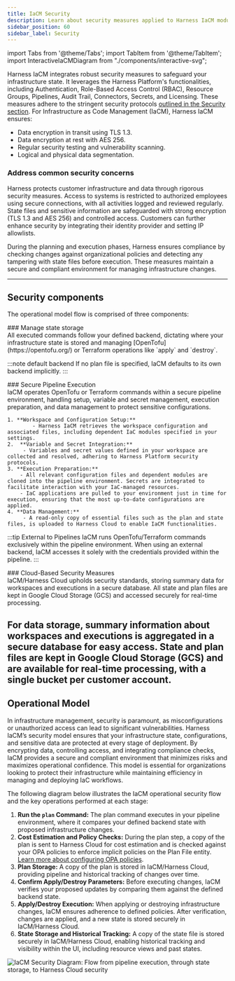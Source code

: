 ```yaml
---
title: IaCM Security
description: Learn about security measures applied to Harness IaCM module.
sidebar_position: 60
sidebar_label: Security
---
```


import Tabs from '@theme/Tabs';
import TabItem from '@theme/TabItem';
import InteractiveIaCMDiagram from "./components/interactive-svg";

Harness IaCM integrates robust security measures to safeguard your infrastructure state. It leverages the Harness Platform's functionalities, including Authentication, Role-Based Access Control (RBAC), Resource Groups, Pipelines, Audit Trail, Connectors, Secrets, and Licensing. These measures adhere to the stringent security protocols [outlined in the Security section](https://www.harness.io/security). For Infrastructure as Code Management (IaCM), Harness IaCM ensures:

- Data encryption in transit using TLS 1.3.
- Data encryption at rest with AES 256.
- Regular security testing and vulnerability scanning.
- Logical and physical data segmentation.

### Address common security concerns

Harness protects customer infrastructure and data through rigorous security measures. Access to systems is restricted to authorized employees using secure connections, with all activities logged and reviewed regularly. State files and sensitive information are safeguarded with strong encryption (TLS 1.3 and AES 256) and controlled access. Customers can further enhance security by integrating their identity provider and setting IP allowlists.

During the planning and execution phases, Harness ensures compliance by checking changes against organizational policies and detecting any tampering with state files before execution. These measures maintain a secure and compliant environment for managing infrastructure changes.

--- 
## Security components
The operational model flow is comprised of three components:
<Tabs>
<TabItem value="Manage state storage">
<div style={{ display: "none" }}>
### Manage state storage
</div>
All executed commands follow your defined backend, dictating where your infrastructure state is stored and managing [OpenTofu](https://opentofu.org/) or Terraform operations like `apply` and `destroy`.

:::note default backend
If no plan file is specified, IaCM defaults to its own backend implicitly.
:::

</TabItem>
<TabItem value="Secure Pipeline Execution">
<div style={{ display: "none" }}>
### Secure Pipeline Execution
</div>
IaCM operates OpenTofu or Terraform commands within a secure pipeline environment, handling setup, variable and secret management, execution preparation, and data management to protect sensitive configurations.

	1. **Workspace and Configuration Setup:**
            - Harness IaCM retrieves the workspace configuration and associated files, including dependent IaC modules specified in your settings.
	2.  **Variable and Secret Integration:**
	     - Variables and secret values defined in your workspace are collected and resolved, adhering to Harness Platform security protocols.
	3. **Execution Preparation:**
	    - All relevant configuration files and dependent modules are cloned into the pipeline environment. Secrets are integrated to facilitate interaction with your IaC-managed resources.
	    - IaC applications are pulled to your environment just in time for execution, ensuring that the most up-to-date configurations are applied.
	4. **Data Management:**
	     - A read-only copy of essential files such as the plan and state files, is uploaded to Harness Cloud to enable IaCM functionalities.

:::tip External to Pipelines
IaCM runs OpenTofu/Terraform commands exclusively within the pipeline environment. When using an external backend, IaCM accesses it solely with the credentials provided within the pipeline.
:::
</TabItem>
<TabItem value="Cloud-Based Security Measures">
<div style={{ display: "none" }}>
### Cloud-Based Security Measures
</div>
IaCM/Harness Cloud upholds security standards, storing summary data for workspaces and executions in a secure database. All state and plan files are kept in Google Cloud Storage (GCS) and accessed securely for real-time processing.

For data storage, summary information about workspaces and executions is aggregated in a secure database for easy access. State and plan files are kept in Google Cloud Storage (GCS) and are available for real-time processing, with a single bucket per customer account.
</TabItem>
</Tabs>
---

## Operational Model
In infrastructure management, security is paramount, as misconfigurations or unauthorized access can lead to significant vulnerabilities. Harness IaCM’s security model ensures that your infrastructure state, configurations, and sensitive data are protected at every stage of deployment. By encrypting data, controlling access, and integrating compliance checks, IaCM provides a secure and compliant environment that minimizes risks and maximizes operational confidence. This model is essential for organizations looking to protect their infrastructure while maintaining efficiency in managing and deploying IaC workflows.

The following diagram below illustrates the IaCM operational security flow and the key operations performed at each stage:

1. **Run the `plan` Command:** The plan command executes in your pipeline environment, where it compares your defined backend state with proposed infrastructure changes.
2. **Cost Estimation and Policy Checks:** During the plan step, a copy of the plan is sent to Harness Cloud for cost estimation and is checked against your OPA policies to enforce implicit policies on the Plan File entity. [Learn more about configuring OPA policies](https://developer.harness.io/docs/infra-as-code-management/project-setup/opa-workspace/).
3. **Plan Storage:** A copy of the plan is stored in IaCM/Harness Cloud, providing pipeline and historical tracking of changes over time.
4. **Confirm Apply/Destroy Parameters:** Before executing changes, IaCM verifies your proposed updates by comparing them against the defined backend state.
5. **Apply/Destroy Execution:** When applying or destroying infrastructure changes, IaCM ensures adherence to defined policies. After verification, changes are applied, and a new state is stored securely in IaCM/Harness Cloud.
6. **State Storage and Historical Tracking:** A copy of the state file is stored securely in IaCM/Harness Cloud, enabling historical tracking and visibility within the UI, including resource views and past states.

![IaCM Security Diagram: Flow from pipeline execution, through state storage, to Harness Cloud security](/img/iacm-security.svg)